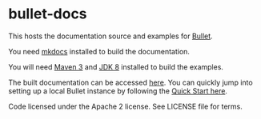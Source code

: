 # bullet-docs

This hosts the documentation source and examples for [Bullet](https://github.com/yahoo/bullet-storm).

You need [mkdocs](http://www.mkdocs.org/#installation) installed to build the documentation.

You will need [Maven 3](https://maven.apache.org/install.html) and [JDK 8](http://www.oracle.com/technetwork/java/javase/downloads/index.html) installed to build the examples.

The built documentation can be accessed [here](https://yahoo.github.io/bullet-docs). You can quickly jump into setting up a local Bullet instance by following the [Quick Start here](https://yahoo.github.io/bullet-docs#quick-start).

Code licensed under the Apache 2 license. See LICENSE file for terms.
